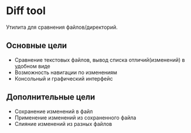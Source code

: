# Diff tool
Утилита для сравнения файлов/директорий.

## Основные цели
* Сравнение текстовых файлов, вывод списка отличий(изменений) в удобном виде
* Возможность навигации по изменениям
* Консольный и графический интерфейс


## Дополнительные цели
* Сохранение изменений в файл
* Применение изменений из сохраненного файла
* Слияние изменений из разных файлов


